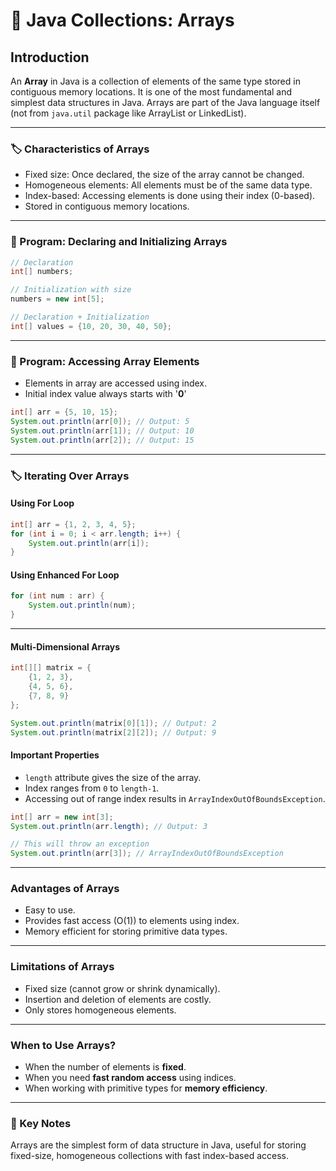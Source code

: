 # 🚀 Java Collections: Arrays

## Introduction

An **Array** in Java is a collection of elements of the same type stored in contiguous memory locations. It is one of the most fundamental and simplest data structures in Java. Arrays are part of the Java language itself (not from `java.util` package like ArrayList or LinkedList).

---

### 🏷️ Characteristics of Arrays

* Fixed size: Once declared, the size of the array cannot be changed.
* Homogeneous elements: All elements must be of the same data type.
* Index-based: Accessing elements is done using their index (0-based).
* Stored in contiguous memory locations.

---

### 📝 Program: Declaring and Initializing Arrays

```java
// Declaration
int[] numbers;

// Initialization with size
numbers = new int[5];

// Declaration + Initialization
int[] values = {10, 20, 30, 40, 50};
```

---

### 📝 Program: Accessing Array Elements

- Elements in array are accessed using index.
- Initial index value always starts with '**0**'

```java
int[] arr = {5, 10, 15};
System.out.println(arr[0]); // Output: 5
System.out.println(arr[1]); // Output: 10
System.out.println(arr[2]); // Output: 15
```

---

### 🏷️ Iterating Over Arrays

#### Using For Loop

```java
int[] arr = {1, 2, 3, 4, 5};
for (int i = 0; i < arr.length; i++) {
    System.out.println(arr[i]);
}
```

#### Using Enhanced For Loop

```java
for (int num : arr) {
    System.out.println(num);
}
```

---

#### Multi-Dimensional Arrays

```java
int[][] matrix = {
    {1, 2, 3},
    {4, 5, 6},
    {7, 8, 9}
};

System.out.println(matrix[0][1]); // Output: 2
System.out.println(matrix[2][2]); // Output: 9
```

#### Important Properties

* `length` attribute gives the size of the array.
* Index ranges from `0` to `length-1`.
* Accessing out of range index results in `ArrayIndexOutOfBoundsException`.

```java
int[] arr = new int[3];
System.out.println(arr.length); // Output: 3

// This will throw an exception
System.out.println(arr[3]); // ArrayIndexOutOfBoundsException
```

---

### Advantages of Arrays

* Easy to use.
* Provides fast access (O(1)) to elements using index.
* Memory efficient for storing primitive data types.

---

### Limitations of Arrays

* Fixed size (cannot grow or shrink dynamically).
* Insertion and deletion of elements are costly.
* Only stores homogeneous elements.

---

### When to Use Arrays?

* When the number of elements is **fixed**.
* When you need **fast random access** using indices.
* When working with primitive types for **memory efficiency**.

---

### 📌 Key Notes
Arrays are the simplest form of data structure in Java, useful for storing fixed-size, homogeneous collections with fast index-based access.
